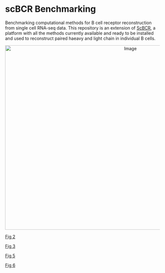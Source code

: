 # scBCR Benchmarking
Benchmarking computational methods for B cell receptor reconstruction from single cell RNA-seq data. This repository is an extension of [ScBCR](https://gitlab.com/tAndreani/scBCR), a platform with all the methods currently available and ready to be installed and used to reconstruct paired haeavy and light chain in individual B cells.  

<p align="center">
<img src="https://user-images.githubusercontent.com/6462162/137155471-1d6d4292-eb32-46ee-86fd-0d3bace2a4b4.PNG" alt="Image" width="800" height="600" style="display: block; margin: 0 auto" />



[Fig 2](https://github.com/tAndreani/scBCR/blob/main/Scripts/Plot_Sensitivity.r)

[Fig 3](https://github.com/tAndreani/scBCR/blob/main/Scripts/PLOT_accuracy_SHMs.r)

[Fig 5](https://github.com/tAndreani/scBCR/blob/main/Scripts/Plot_Time.r)

[Fig 6](https://github.com/tAndreani/scBCR/blob/main/Scripts/Plot_Time.r)



